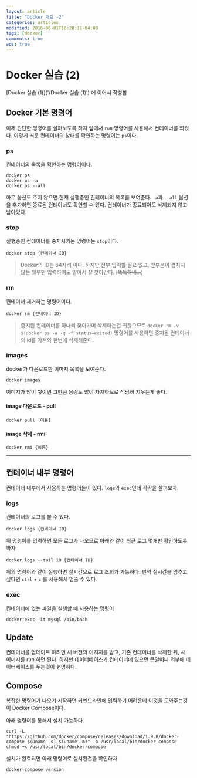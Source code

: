 ```yaml
---
layout: article
title: "Docker 개요 -2"
categories: articles
modified: 2016-06-01T16:28:11-04:00
tags: [docker]
comments: true
ads: true
---
```


# Docker 실습 (2)

[Docker 실습 (1)]('/Docker 실습 (1)') 에 이어서 작성함

## Docker 기본 명령어

이제 간단한 명령어를 살펴보도록 하자
앞에서 `run` 명령어를 사용해서 컨테이너를 띄웠다. 이렇게 띄운 컨테이너의 상태를 확인하는 명령어는 `ps`이다.

### ps

컨테이너의 목록을 확인하는 명령어이다.

```
docker ps
docker ps -a
docker ps --all
```

아무 옵션도 주지 않으면 현재 실행중인 컨테이너의 목록을 보여준다.
`-a`과 `--all` 옵션을 추가하면 종료된 컨테이너도 확인할 수 있다.
컨테이너가 종료되어도 삭제되지 않고 남아있다.

### stop

실행중인 컨테이너를 중지시키는 명령어는 `stop`이다.

```
docker stop {컨테이너 ID}
```

> Docker의 ID는 64자리 이다. 하지만 전부 입력할 필요 없고, 앞부분이 겹치지 않는 일부만 입력하여도 알아서 잘 찾아간다. (~~똑똑하네...~~)

### rm

컨테이너 제거하는 명령어이다.

```
docker rm {컨테이너 ID}
```

> 중지된 컨테이너를 하나씩 찾아가며 삭제하는건 귀찮으므로 `docker rm -v $(docker ps -a -q -f status=exited)` 명령어를 사용하면 중지된 컨테이너의 id를 가져와 한번에 삭제해준다.

### images

docker가 다운로드한 이미지 목록을 보여준다. 

```
docker images
```

이미지가 많이 쌓이면 그만큼 용량도 많이 차지하므로 적당히 지우는게 좋다. 

#### image 다운로드 - pull

```
docker pull {이름}
```

#### image 삭제 - rmi

```
docker rmi {이름}
```

***

## 컨테이너 내부 명령어

컨테이너 내부에서 사용하는 명령어들이 있다.
`logs`와 `exec`인데 각각을 살펴보자.

### logs

컨테이너의 로그를 볼 수 있다.

```
docker logs {컨테이너 ID}
```

위 명령어를 입력하면 모든 로그가 나오므로 아래와 같이 최근 로그 몇개만 확인하도록 하자

```
docker logs --tail 10 {컨테이너 ID}
```

위의 명령어와 같이 실행하면 실시간으로 로그 조회가 가능하다.
만약 실시간을 멈추고 싶다면 `ctrl` + `c` 를 사용해서 멈출 수 있다.

### exec

컨테이너에 있는 파일을 실행할 때 사용하는 명령어

```
docker exec -it mysql /bin/bash
```

## Update

컨테이너를 업데이트 하려면 새 버전의 이지지를 받고, 기존 컨테이너를 삭제한 뒤, 새 이미지를 run 하면 된다. 하지만 데이터베이스가 컨테이너에 있으면 큰일이니 외부에 데이터베이스를 두는것이 현명하다.

## Compose

복잡한 명령어가 나오기 시작하면 커멘드라인에 입력하기 어려운데 이것을 도와주는것이 Docker Compose이다.

아래 명령어를 통해서 설치 가능하다. 

```
curl -L "https://github.com/docker/compose/releases/download/1.9.0/docker-compose-$(uname -s)-$(uname -m)" -o /usr/local/bin/docker-compose
chmod +x /usr/local/bin/docker-compose
```

설치가 완료되면 아래 명령어로 설치된것을 확인하자

```
docker-compose version
```



